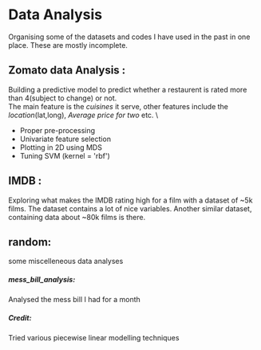 # Data Analysis

Organising some of the datasets and codes I have used in the past in one place. These are mostly incomplete. 

## __Zomato data Analysis__ : 
Building a predictive model to predict whether a restaurent is rated more than 4(subject to change) or not. \
The main feature is the _cuisines_ it serve, other features include the _location_(lat,long), _Average price for two_ etc. \
- Proper pre-processing 
- Univariate feature selection 
- Plotting in 2D using MDS 
- Tuning SVM (kernel = 'rbf')


## __IMDB__ :
Exploring what makes the IMDB rating high for a film with a dataset of ~5k films. The dataset contains a lot of nice variables. Another similar dataset, containing data about ~80k films is there. 

## __random__:
some miscelleneous data analyses
##### __mess_bill_analysis__: 
Analysed the mess bill I had for a month
##### __Credit__:  
Tried various piecewise linear modelling techniques 
